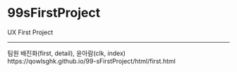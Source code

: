 # 99sFirstProject
UX First Project
<br>
<hr>
팀원 배진화(first, detail), 윤아람(clk, index)
<br>
https://qowlsghk.github.io/99-sFirstProject/html/first.html
